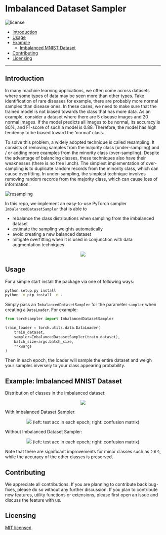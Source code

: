# Imbalanced Dataset Sampler

![license](https://img.shields.io/github/license/ufoym/imbalanced-dataset-sampler.svg)


- [Introduction](#Introduction)
- [Usage](#Usage)
- [Example](#Example)
  - [Imbalanced MNIST Dataset](#Example)
- [Contributing](#Contributing)
- [Licensing](#Licensing)

---

<a name="Introduction"/>

## Introduction

In many machine learning applications, we often come across datasets where some types of data may be seen more than other types. Take identification of rare diseases for example, there are probably more normal samples than disease ones. In these cases, we need to make sure that the trained model is not biased towards the class that has more data. As an example, consider a dataset where there are 5 disease images and 20 normal images. If the model predicts all images to be normal, its accuracy is 80%, and F1-score of such a model is 0.88. Therefore, the model has high tendency to be biased toward the ‘normal’ class.

To solve this problem, a widely adopted technique is called resampling. It consists of removing samples from the majority class (under-sampling) and / or adding more examples from the minority class (over-sampling). Despite the advantage of balancing classes, these techniques also have their weaknesses (there is no free lunch). The simplest implementation of over-sampling is to duplicate random records from the minority class, which can cause overfitting. In under-sampling, the simplest technique involves removing random records from the majority class, which can cause loss of information.

![resampling](https://user-images.githubusercontent.com/2270240/40656410-e0baa230-6376-11e8-8904-c092fb38fcdc.png)

In this repo, we implement an easy-to-use PyTorch sampler `ImbalancedDatasetSampler` that is able to
- rebalance the class distributions when sampling from the imbalanced dataset
- estimate the sampling weights automatically
- avoid creating a new balanced dataset
- mitigate overfitting when it is used in conjunction with data augmentation techniques

<p align="center">
  <img src="https://user-images.githubusercontent.com/2270240/40677251-b08f504a-63af-11e8-9653-f28e973a5664.png">
</p>


<a name="Usage"/>

## Usage

For a simple start install the package via one of following ways:
```bash
python setup.py install
python -m pip install -e .
```


Simply pass an `ImbalancedDatasetSampler` for the parameter `sampler` when creating a `DataLoader`.
For example:

```python
from torchsampler import ImbalancedDatasetSampler

train_loader = torch.utils.data.DataLoader(
    train_dataset, 
    sampler=ImbalancedDatasetSampler(train_dataset),
    batch_size=args.batch_size, 
    **kwargs
)
```

Then in each epoch, the loader will sample the entire dataset and weigh your samples inversely to your class appearing probability.


<a name="Example"/>

## Example: Imbalanced MNIST Dataset

Distribution of classes in the imbalanced dataset:
<p align="center">
  <img src="https://user-images.githubusercontent.com/2270240/40678060-03c6eb9a-63b2-11e8-9a81-c61c665240e3.png">
</p>

With Imbalanced Dataset Sampler:
<p align="center">
  <img src="https://user-images.githubusercontent.com/2270240/40678100-1e543f12-63b2-11e8-9c05-3b168c3fb39f.png">
  (left: test acc in each epoch; right: confusion matrix)
</p>

Without Imbalanced Dataset Sampler:
<p align="center">
  <img src="https://user-images.githubusercontent.com/2270240/40678099-1e0a481c-63b2-11e8-9ec8-f2ac4bf7a637.png">
  (left: test acc in each epoch; right: confusion matrix)
</p>

Note that there are significant improvements for minor classes such as `2` `6` `9`, while the accuracy of the other classes is preserved.

<a name="Contributing"/>

## Contributing

We appreciate all contributions. If you are planning to contribute back bug-fixes, please do so without any further discussion. If you plan to contribute new features, utility functions or extensions, please first open an issue and discuss the feature with us.

<a name="Licensing"/>

## Licensing

[MIT licensed](https://github.com/ufoym/imbalanced-dataset-sampler/blob/master/LICENSE).
